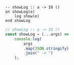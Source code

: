 ```applescript
-- showLog :: a -> IO ()
on showLog(e)
    log show(e)
end showLog
```


```javascript
// showLog :: a -> IO ()
const showLog = (...args) =>
    console.log(
        args
        .map(JSON.stringify)
        .join(" -> ")
    );
```